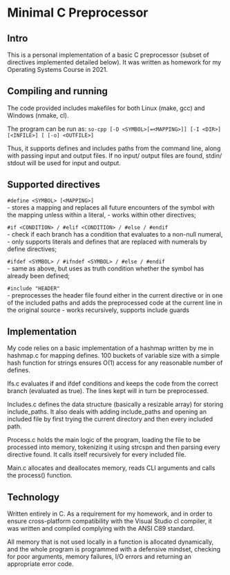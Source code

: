 # Minimal C Preprocessor

## Intro
This is a personal implementation of a basic C preprocessor (subset of
directives implemented detailed below). It was written as homework for my
Operating Systems Course in 2021.

## Compiling and running
The code provided includes makefiles for both Linux (make, gcc) and Windows
(nmake, cl).

The program can be run as:
`so-cpp [-D <SYMBOL>[=<MAPPING>]] [-I <DIR>] [<INFILE>] [ [-o] <OUTFILE>]`

Thus, it supports defines and includes paths from the command line, along
with passing input and output files. If no input/ output files are found,
stdin/ stdout will be used for input and output.

## Supported directives
`#define <SYMBOL> [<MAPPING>]`<br>
	- stores a mapping and replaces all future encounters of the symbol with
	the mapping unless within a literal,
	- works within other directives;

`#if <CONDITION> / #elif <CONDITION> / #else / #endif`<br>
	- check if each branch has a condition that evaluates to a non-null
	numeral,
	- only supports literals and defines that are replaced with numerals by
	define directives;

`#ifdef <SYMBOL> / #ifndef <SYMBOL> / #else / #endif`<br>
	- same as above, but uses as truth condition whether the symbol has already
	been defined;

`#include "HEADER"`<br>
	- preprocesses the header file found either in the current directive or in
	one of the included paths and adds the preprocessed code at the current
	line in the original source
	- works recursively, supports include guards

## Implementation
My code relies on a basic implementation of a hashmap written by me in
hashmap.c for mapping defines. 100 buckets of variable size with a simple
hash function for strings ensures O(1) access for any reasonable number
of defines.

Ifs.c evaluates if and ifdef conditions and keeps the code from the correct
branch (evaluated as true). The lines kept will in turn be preprocessed.

Includes.c defines the data structure (basically a resizable array) for
storing include_paths. It also deals with adding include_paths and opening
an included file by first trying the current directory and then every included
path.

Process.c holds the main logic of the program, loading the file to be processed
into memory, tokenizing it using strcspn and then parsing every directive
found. It calls itself recursively for every included file.

Main.c allocates and deallocates memory, reads CLI arguments and calls the
process() function.

## Technology
Written entirely in C. As a requirement for my homework, and in order to ensure
cross-platform compatibility with the Visual Studio cl compiler, it was
written and compiled complying with the ANSI C89 standard.

All memory that is not used locally in a function is allocated dynamically, and
the whole program is programmed with a defensive mindset, checking for poor
arguments, memory failures, I/O errors and returning an appropriate error code.
